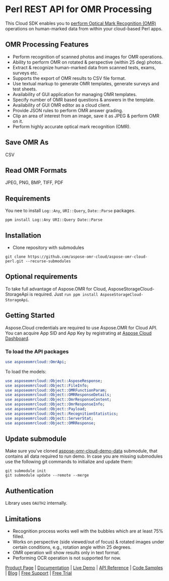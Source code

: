 # Perl REST API for OMR Processing

This Cloud SDK enables you to [perform Optical Mark Recognition (OMR)](https://products.aspose.cloud/omr/perl) operations on human-marked data from within your cloud-based Perl apps.

## OMR Processing Features

- Perform recognition of scanned photos and images for OMR operations.
- Ability to perform OMR on rotated & perspective (within 25 deg) photos.
- Extract & recognize human-marked data from scanned tests, exams, surveys etc.
- Supports the export of OMR results to CSV file format.
- Use textual markup to generate OMR templates, generate surveys and test sheets.
- Availability of GUI application for managing OMR templates.
- Specify number of OMR based questions & answers in the template.
- Availability of GUI OMR editor as a cloud client.
- Provide JSON rules to perform OMR answer grading.
- Clip an area of interest from an image, save it as JPEG & perform OMR on it.
- Perform highly accurate optical mark recognition (OMR).

## Save OMR As

CSV

## Read OMR Formats

JPEG, PNG, BMP, TIFF, PDF

## Requirements

You nee to install `Log::Any`, `URI::Query`, `Date::Parse` packages.

```console
ppm install Log::Any URI::Query Date::Parse
```

## Installation

- Clone repository with submodules

```console
git clone https://github.com/aspose-omr-cloud/aspose-omr-cloud-perl.git --recurse-submodules
```

## Optional requirements

To take full advantage of Aspose.OMR for Cloud, AsposeStorageCloud-StorageApi is required. Just `run ppm install AsposeStorageCloud-StorageApi`.

## Getting Started

Aspose.Cloud credentials are required to use Aspose.OMR for Cloud API. You can acquire App SID and App Key by registrating at [Aspose Cloud Dashboard](https://dashboard.aspose.cloud/).

### To load the API packages

```perl
use asposeomrcloud::OmrApi;
```

To load the models:

```perl
use asposeomrcloud::Object::AsposeResponse;
use asposeomrcloud::Object::FileInfo;
use asposeomrcloud::Object::OMRFunctionParam;
use asposeomrcloud::Object::OMRResponseDetails;
use asposeomrcloud::Object::OmrResponseContent;
use asposeomrcloud::Object::OmrResponseInfo;
use asposeomrcloud::Object::Payload;
use asposeomrcloud::Object::RecognitionStatistics;
use asposeomrcloud::Object::ServerStat;
use asposeomrcloud::Object::OMRResponse;
```

## Update submodule

Make sure you've cloned [aspose-omr-cloud-demo-data](https://github.com/aspose-omr-cloud/aspose-omr-cloud-demo-data) submodule, that contains all data required to run demo. In case you are missing submodules use the following git commands to initialize and update them:

```console
git submodule init
git submodule update --remote --merge
```

## Authentication

Library uses `OAUTH2` internally.

## Limitations

- Recognition process works well with the bubbles which are at least 75% filled.
- Works on perspective (side viewed/out of focus) & rotated images under certain conditions, e.g., rotation angle within 25 degrees.
- OMR operation will show results only in text format.
- Performing OCR operation is not supported for now.

[Product Page](https://products.aspose.cloud/omr/perl) | [Documentation](https://docs.aspose.cloud/display/omrcloud/Home) | [Live Demo](https://products.aspose.app/omr/family) | [API Reference](https://apireference.aspose.cloud/omr/) | [Code Samples](https://github.com/aspose-omr-cloud) | [Blog](https://blog.aspose.cloud/category/omr/) | [Free Support](https://forum.aspose.cloud/c/omr) | [Free Trial](https://dashboard.aspose.cloud/#/apps)

